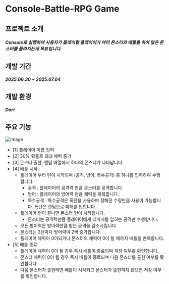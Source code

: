 # Console-Battle-RPG Game
## 프로젝트 소개
##### Console로 실행하여 사용자가 플레이할 플레이어가 여러 몬스터와 배틀를 하여 많은 몬스터를 물리치는게 목표입니다.


## 개발 기간
##### 2025.06.30 ~ 2025.07.04


## 개발 환경
##### Dart

## 주요 기능
![image](https://github.com/user-attachments/assets/c99b3362-4955-4c8c-84dc-7f85fa03b8a1)
- [1] 플레이어 이름 입력
- [2] 30% 확률로 최대 체력 증가
- [3] 몬스터 출현, 랜덤 배열에서 하나의 몬스터가 나타납니다.
- [4] 배틀 시작
  - 플레이어 부터 턴이 시작되며 (공격, 방어, 특수공격) 중 하나를 입력하여 수행합니다.
    - 공격 : 플레이어의 공격력 만큼 몬스터를 공격합니다.
    - 방어 : 플레이어의 방어력 만큼 체력을 회복합니다.
    - 특수공격 : 특수공격은 폭탄을 사용하며 정해진 수량만큼 사용이 가능합니다. 폭탄은 랜덤으로 피해를 입힙니다.
  - 플레이어 턴이 끝나면 몬스터 턴이 시작됩니다.
    - 몬스터는 공격력만큼 플레이어에게 데미지를 입히는 공격만 수행합니다.
  - 모든 방어력은 방어력만큼 받는 공격을 감소시킵니다.
  - 몬스터는 3턴마다 방어력이 2씩 증가합니다.
  - 플레이어 체력이 0이되거나 몬스터의 체력이 0이 될 때까지 배틀을 반복합니다.
- [5] 배틀 종료
  - 플레이어 체력이 0이 될 경우 즉시 배틀이 종료되며 저장 여부를 확인합니다.
  - 몬스터 체력이 0이 될 경우 즉시 배틀이 종료되며 다음 몬스터를 출현 여부를 확인합니다.
  - 다음 몬스터가 출현하면 배틀이 시작되고 몬스터가 출현하지 않으면 저장 여부를 확인합니다.
